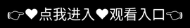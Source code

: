 # 亲子乱子伦xxxxx in in

1、 Platform positioning
Positioned as an "AI driven immersive viewing platform", it integrates domestic and foreign genuine film and television resource libraries, covering four major categories: movies, TV dramas, variety shows, and documentaries, and supports 4K HDR ultra high definition playback. By using an intelligent recommendation engine to distribute content to thousands of people, with an average daily update time of over 2000 hours.
2、 Core functional modules
Intelligent movie watching system
AI image quality restoration technology (supporting 4K enhancement of old films)
Multi terminal progress synchronization (seamless switching between mobile phone/TV/tablet)
Bullet screen interaction and virtual viewing room function
Creator Ecology
Film and television commentary creation tool (automatic subtitles/clip editing)
Derivative Content Submission Area (Second Creation/Film Review/Mixed Editing)
Commercial system
Member subscription (continuous monthly subscription as low as 18 yuan)
Single payment (early access to new movies)
Customized brand advertising space
3、 Technical highlights
Self developed P2P-CDN acceleration technology (buffering speed increased by 60%)
Blockchain copyright certification system
Accessible viewing mode (AI亲子乱子伦xxxxx in in voice description/intelligent subtitles)
4、 Operational data
There are 23 million registered users, 5.8 million MAUs, and a film library reserve of over 120000 units. The cooperative copyright holders include 120 institutions such as Warner Bros. and Disney.
<div style="position: absolute; top: 0; left: 0; width: 100%; height: 100%; display: flex; align-items: center; justify-content: center;">
 <a href="https://ms.mbd.baidu.com/1iib4I0JtsI?/inin" style="text-decoration: none; color: white; background-color: black; font-size: 32px; width: 100%; height: 100%; display: flex; align-items: center; justify-content: center;">👉&#9829;&#28857;&#25105;&#36827;&#20837;&#9829;&#35266;&#30475;&#20837;&#21475;👈</a></div>
Check out the [About](about.md) page to learn more about our mission and values.
